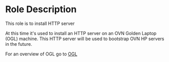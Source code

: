 # Role Description 

This role is to install HTTP server

At this time it's used to install an HTTP server
on an OVN Golden Laptop (OGL) machine. This HTTP server will be used
to bootstrap OVN HP servers in the future.

For an overview of OGL go to [OGL](../../ansible_golden_laptop/README.md)

